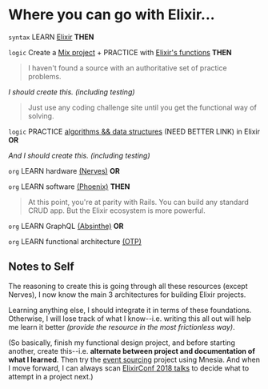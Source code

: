 # Where you can go with Elixir...

`syntax` LEARN [Elixir](https://elixir-lang.org/getting-started/introduction.html) **THEN**

`logic` Create a [Mix project](https://elixir-lang.org/getting-started/mix-otp/introduction-to-mix.html#our-first-project) + 
PRACTICE with [Elixir's functions](https://hexdocs.pm/elixir/Kernel.html) **THEN**
> I haven't found a source with an authoritative set of practice problems.

_I should create this. (including testing)_

> Just use any coding challenge site until you get the functional way of solving.

`logic` PRACTICE [algorithms && data structures](https://www.outco.io/#curriculum) (NEED BETTER LINK) in Elixir **OR**

_And I should create this. (including testing)_

`org` LEARN hardware [(Nerves)](https://nerves-project.org/) **OR**

`org` LEARN software [(Phoenix)](https://pragprog.com/book/phoenix14/programming-phoenix-1-4) **THEN**
> At this point, you're at parity with Rails. You can build any standard CRUD app.
> But the Elixir ecosystem is more powerful.

`org` LEARN GraphQL [(Absinthe)](https://pragprog.com/book/wwgraphql/craft-graphql-apis-in-elixir-with-absinthe) **OR**

`org` LEARN functional architecture [(OTP)](https://pragprog.com/book/lhelph/functional-web-development-with-elixir-otp-and-phoenix)

## Notes to Self
The reasoning to create this is going through all these resources (except Nerves), I now know the main 3 architectures for building Elixir projects.

Learning anything else, I should integrate it in terms of these foundations. Otherwise, I will lose track of what I know--i.e. writing this all out will help me learn it better _(provide the resource in the most frictionless way)_.

(So basically, finish my functional design project, and before starting another, create this--i.e. **alternate between project and documentation of what I learned**. Then try the [event sourcing](https://leanpub.com/buildingconduit/read#chapter-getting-started) project using Mnesia. And when I move forward, I can always scan [ElixirConf 2018 talks](https://www.youtube.com/channel/UC0l2QTnO1P2iph-86HHilMQ/videos) to decide what to attempt in a project next.)
